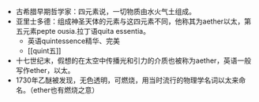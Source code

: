- 古希腊早期哲学家：四元素说，一切物质由水火气土组成。
- 亚里士多德：组成神圣天体的元素与这四元素不同，他称其为aether以太，第五元素pepte ousia.拉丁语quita essentia。
	- 英语quintessence精华、完美
	- [[quint五]]
- 十七世纪末，假想的在太空中传播光和引力的介质也被称为aether，英语一般写作ether，以太。
- 1730年乙醚被发现，无色透明，可燃烧，用当时流行的物理学名词以太来命名。（ether也有燃烧之意）